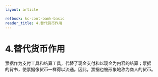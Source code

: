 ```yaml
---
layout: article

refbook: kc-cont-bank-basic
reader_title: 4.替代货币作用
---
```


# 4.替代货币作用

票据作为支付工具和结算工具，代替了现金支付和以现金为内容的结算；票据<br />
      的背书，使票据像货币一样得以流通。因此，票据也被形象地称为商人的货币。